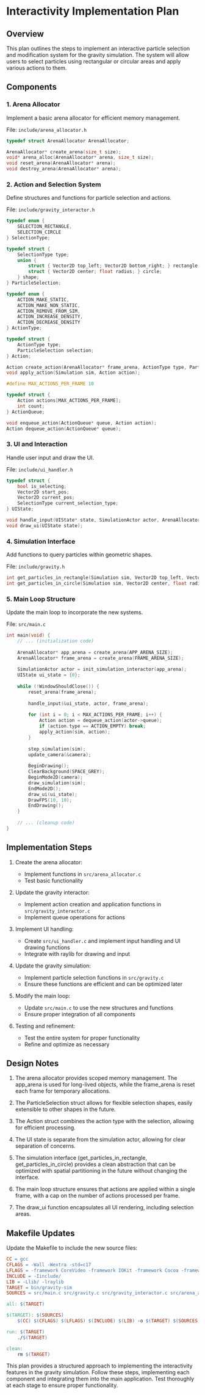 # Interactivity Implementation Plan

## Overview
This plan outlines the steps to implement an interactive particle selection and modification system for the gravity simulation. The system will allow users to select particles using rectangular or circular areas and apply various actions to them.

## Components

### 1. Arena Allocator
Implement a basic arena allocator for efficient memory management.

File: `include/arena_allocator.h`
```c
typedef struct ArenaAllocator ArenaAllocator;

ArenaAllocator* create_arena(size_t size);
void* arena_alloc(ArenaAllocator* arena, size_t size);
void reset_arena(ArenaAllocator* arena);
void destroy_arena(ArenaAllocator* arena);
```

### 2. Action and Selection System
Define structures and functions for particle selection and actions.

File: `include/gravity_interactor.h`
```c
typedef enum {
    SELECTION_RECTANGLE,
    SELECTION_CIRCLE
} SelectionType;

typedef struct {
    SelectionType type;
    union {
        struct { Vector2D top_left; Vector2D bottom_right; } rectangle;
        struct { Vector2D center; float radius; } circle;
    } shape;
} ParticleSelection;

typedef enum {
    ACTION_MAKE_STATIC,
    ACTION_MAKE_NON_STATIC,
    ACTION_REMOVE_FROM_SIM,
    ACTION_INCREASE_DENSITY,
    ACTION_DECREASE_DENSITY
} ActionType;

typedef struct {
    ActionType type;
    ParticleSelection selection;
} Action;

Action create_action(ArenaAllocator* frame_arena, ActionType type, ParticleSelection selection);
void apply_action(Simulation sim, Action action);

#define MAX_ACTIONS_PER_FRAME 10

typedef struct {
    Action actions[MAX_ACTIONS_PER_FRAME];
    int count;
} ActionQueue;

void enqueue_action(ActionQueue* queue, Action action);
Action dequeue_action(ActionQueue* queue);
```

### 3. UI and Interaction
Handle user input and draw the UI.

File: `include/ui_handler.h`
```c
typedef struct {
    bool is_selecting;
    Vector2D start_pos;
    Vector2D current_pos;
    SelectionType current_selection_type;
} UIState;

void handle_input(UIState* state, SimulationActor actor, ArenaAllocator* frame_arena);
void draw_ui(UIState state);
```

### 4. Simulation Interface
Add functions to query particles within geometric shapes.

File: `include/gravity.h`
```c
int get_particles_in_rectangle(Simulation sim, Vector2D top_left, Vector2D bottom_right, int* particle_ids, int max_count);
int get_particles_in_circle(Simulation sim, Vector2D center, float radius, int* particle_ids, int max_count);
```

### 5. Main Loop Structure
Update the main loop to incorporate the new systems.

File: `src/main.c`
```c
int main(void) {
    // ... (initialization code)
    
    ArenaAllocator* app_arena = create_arena(APP_ARENA_SIZE);
    ArenaAllocator* frame_arena = create_arena(FRAME_ARENA_SIZE);
    
    SimulationActor actor = init_simulation_interactor(app_arena);
    UIState ui_state = {0};
    
    while (!WindowShouldClose()) {
        reset_arena(frame_arena);
        
        handle_input(&ui_state, actor, frame_arena);
        
        for (int i = 0; i < MAX_ACTIONS_PER_FRAME; i++) {
            Action action = dequeue_action(actor->queue);
            if (action.type == ACTION_EMPTY) break;
            apply_action(sim, action);
        }
        
        step_simulation(sim);
        update_camera(&camera);
        
        BeginDrawing();
        ClearBackground(SPACE_GREY);
        BeginMode2D(camera);
        draw_simulation(sim);
        EndMode2D();
        draw_ui(ui_state);
        DrawFPS(10, 10);
        EndDrawing();
    }
    
    // ... (cleanup code)
}
```

## Implementation Steps

1. Create the arena allocator:
   - Implement functions in `src/arena_allocator.c`
   - Test basic functionality

2. Update the gravity interactor:
   - Implement action creation and application functions in `src/gravity_interactor.c`
   - Implement queue operations for actions

3. Implement UI handling:
   - Create `src/ui_handler.c` and implement input handling and UI drawing functions
   - Integrate with raylib for drawing and input

4. Update the gravity simulation:
   - Implement particle selection functions in `src/gravity.c`
   - Ensure these functions are efficient and can be optimized later

5. Modify the main loop:
   - Update `src/main.c` to use the new structures and functions
   - Ensure proper integration of all components

6. Testing and refinement:
   - Test the entire system for proper functionality
   - Refine and optimize as necessary

## Design Notes

1. The arena allocator provides scoped memory management. The app_arena is used for long-lived objects, while the frame_arena is reset each frame for temporary allocations.

2. The ParticleSelection struct allows for flexible selection shapes, easily extensible to other shapes in the future.

3. The Action struct combines the action type with the selection, allowing for efficient processing.

4. The UI state is separate from the simulation actor, allowing for clear separation of concerns.

5. The simulation interface (get_particles_in_rectangle, get_particles_in_circle) provides a clean abstraction that can be optimized with spatial partitioning in the future without changing the interface.

6. The main loop structure ensures that actions are applied within a single frame, with a cap on the number of actions processed per frame.

7. The draw_ui function encapsulates all UI rendering, including selection areas.

## Makefile Updates

Update the Makefile to include the new source files:

```makefile
CC = gcc
CFLAGS = -Wall -Wextra -std=c17
LFLAGS = -framework CoreVideo -framework IOKit -framework Cocoa -framework GLUT -framework OpenGL
INCLUDE = -Iinclude/
LIB = -Llib/ -lraylib
TARGET = bin/gravity-sim
SOURCES = src/main.c src/gravity.c src/gravity_interactor.c src/arena_allocator.c src/ui_handler.c

all: $(TARGET)

$(TARGET): $(SOURCES)
    $(CC) $(CFLAGS) $(LFLAGS) $(INCLUDE) $(LIB) -o $(TARGET) $(SOURCES)

run: $(TARGET)
    ./$(TARGET)

clean:
    rm $(TARGET)
```

This plan provides a structured approach to implementing the interactivity features in the gravity simulation. Follow these steps, implementing each component and integrating them into the main application. Test thoroughly at each stage to ensure proper functionality.

